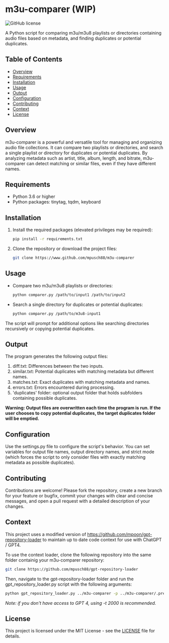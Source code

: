 # m3u-comparer (WIP)

![GitHub license](https://img.shields.io/github/license/mpusch88/m3u-comparer)

A Python script for comparing m3u/m3u8 playlists or directories containing audio files based on metadata, and finding duplicates or potential duplicates.

## Table of Contents

- [Overview](#overview)
- [Requirements](#requirements)
- [Installation](#installation)
- [Usage](#usage)
- [Output](#output)
- [Configuration](#configuration)
- [Contributing](#contributing)
- [Context](#context)
- [License](#license)

## Overview

m3u-comparer is a powerful and versatile tool for managing and organizing audio file collections. It can compare two playlists or directories, and search a single playlist or directory for duplicates or potential duplicates. By analyzing metadata such as artist, title, album, length, and bitrate, m3u-comparer can detect matching or similar files, even if they have different names.

## Requirements

- Python 3.6 or higher
- Python packages: tinytag, tqdm, keyboard

## Installation

1. Install the required packages (elevated privileges may be required):

   ```bash
   pip install -r requirements.txt
   ```

2. Clone the repository or download the project files:

   ```bash
   git clone https://www.github.com/mpusch88/m3u-comparer
   ```

## Usage

- Compare two m3u/m3u8 playlists or directories:

   ```bash
   python comparer.py /path/to/input1 /path/to/input2
   ```

- Search a single directory for duplicates or potential duplicates:

   ```bash
   python comparer.py /path/to/m3u8-input1
   ```

The script will prompt for additional options like searching directories recursively or copying potential duplicates.

## Output

The program generates the following output files:

1. diff.txt: Differences between the two inputs.
2. similar.txt: Potential duplicates with matching metadata but different names.
3. matches.txt: Exact duplicates with matching metadata and names.
4. errors.txt: Errors encountered during processing.
5. 'duplicates' folder: optional output folder that holds subfolders containing possible duplicates.

**Warning: Output files are overwritten each time the program is run. If the user chooses to copy potential duplicates, the target duplicates folder will be emptied.**

## Configuration

Use the settings.py file to configure the script's behavior. You can set variables for output file names, output directory names, and strict mode (which forces the script to only consider files with exactly matching metadata as possible duplicates).

## Contributing

Contributions are welcome! Please fork the repository, create a new branch for your feature or bugfix, commit your changes with clear and concise messages, and open a pull request with a detailed description of your changes.

## Context

This project uses a modified version of  <https://github.com/mpoon/gpt-repository-loader> to maintain up to date code context for use with ChatGPT / GPT4.

To use the context loader, clone the following repository into the same folder containig your m3u-comparer repository:

```bash
git clone https://github.com/mpusch88/gpt-repository-loader
```

Then, navigate to the gpt-repository-loader folder and run the gpt_repository_loader.py script with the following arguments:

```bash
python gpt_repository_loader.py ../m3u-comparer -p ../m3u-comparer/.preamble -o ../m3u-comparer/context/context.txt -t 4000 -m 10
```

*Note: if you don't have access to GPT 4, using -t 2000 is recommended.*

## License

This project is licensed under the MIT License - see the [LICENSE](LICENSE) file for details.
